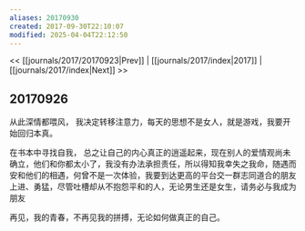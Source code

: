 ```yaml
---
aliases: 20170930
created: 2017-09-30T22:10:07
modified: 2025-04-04T22:12:50
---
```


<< [[journals/2017/20170923|Prev]] | [[journals/2017/index|2017]] | [[journals/2017/index|Next]] >>

## 20170926

从此深情都喂风， 我决定转移注意力，每天的思想不是女人，就是游戏，我要开始回归本真。

在书本中寻找自我， 总之让自己的内心真正的逍遥起来，现在别人的爱情观尚未确立，他们和你都太小了，我没有办法承担责任，所以得知我幸失之我命，随遇而安和他们的相遇，何曾不是一次体验，我要到达更高的平台交一群志同道合的朋友上进、勇猛，尽管吐槽却从不抱怨平和的人，无论男生还是女生，请务必与我成为朋友

再见，我的青春，不再见我的拼搏，无论如何做真正的自己。
